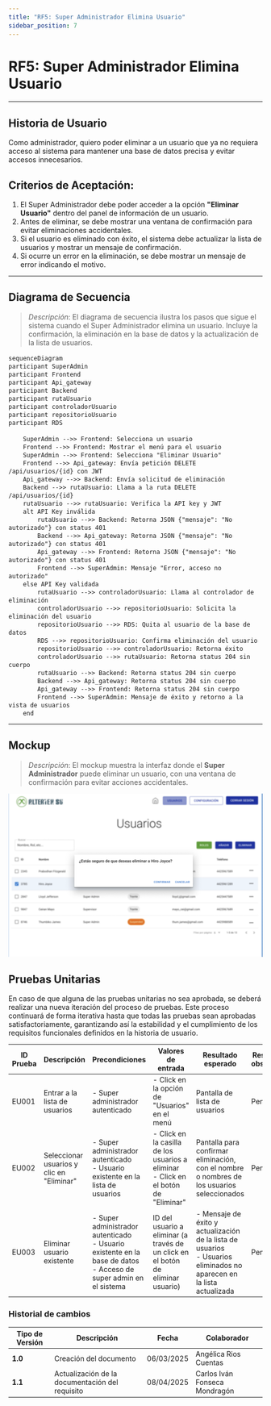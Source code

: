 ```yaml
---
title: "RF5: Super Administrador Elimina Usuario"
sidebar_position: 7
---
```


# RF5: Super Administrador Elimina Usuario

---

## Historia de Usuario

Como administrador, quiero poder eliminar a un usuario que ya no requiera acceso al sistema para mantener una base de datos precisa y evitar accesos innecesarios.

## **Criterios de Aceptación:**

1. El Super Administrador debe poder acceder a la opción **"Eliminar Usuario"** dentro del panel de información de un usuario.
2. Antes de eliminar, se debe mostrar una ventana de confirmación para evitar eliminaciones accidentales.
3. Si el usuario es eliminado con éxito, el sistema debe actualizar la lista de usuarios y mostrar un mensaje de confirmación.
4. Si ocurre un error en la eliminación, se debe mostrar un mensaje de error indicando el motivo.

---

## **Diagrama de Secuencia**

> _Descripción_: El diagrama de secuencia ilustra los pasos que sigue el sistema cuando el Super Administrador elimina un usuario. Incluye la confirmación, la eliminación en la base de datos y la actualización de la lista de usuarios.

```mermaid
sequenceDiagram
participant SuperAdmin
participant Frontend
participant Api_gateway
participant Backend
participant rutaUsuario
participant controladorUsuario
participant repositorioUsuario
participant RDS

    SuperAdmin -->> Frontend: Selecciona un usuario
    Frontend -->> Frontend: Mostrar el menú para el usuario
    SuperAdmin -->> Frontend: Selecciona "Eliminar Usuario"
    Frontend -->> Api_gateway: Envía petición DELETE /api/usuarios/{id} con JWT
    Api_gateway -->> Backend: Envía solicitud de eliminación
    Backend -->> rutaUsuario: Llama a la ruta DELETE /api/usuarios/{id}
    rutaUsuario -->> rutaUsuario: Verifica la API key y JWT
    alt API Key inválida
        rutaUsuario -->> Backend: Retorna JSON {"mensaje": "No autorizado"} con status 401
        Backend -->> Api_gateway: Retorna JSON {"mensaje": "No autorizado"} con status 401
        Api_gateway -->> Frontend: Retorna JSON {"mensaje": "No autorizado"} con status 401
        Frontend -->> SuperAdmin: Mensaje "Error, acceso no autorizado"
    else API Key validada
        rutaUsuario -->> controladorUsuario: Llama al controlador de eliminación
        controladorUsuario -->> repositorioUsuario: Solicita la eliminación del usuario
        repositorioUsuario -->> RDS: Quita al usuario de la base de datos
        RDS -->> repositorioUsuario: Confirma eliminación del usuario
        repositorioUsuario -->> controladorUsuario: Retorna éxito
        controladorUsuario -->> rutaUsuario: Retorna status 204 sin cuerpo
        rutaUsuario -->> Backend: Retorna status 204 sin cuerpo
        Backend -->> Api_gateway: Retorna status 204 sin cuerpo
        Api_gateway -->> Frontend: Retorna status 204 sin cuerpo
        Frontend -->> SuperAdmin: Mensaje de éxito y retorno a la vista de usuarios
    end
```

---

## **Mockup**

> _Descripción_: El mockup muestra la interfaz donde el **Super Administrador** puede eliminar un usuario, con una ventana de confirmación para evitar acciones accidentales.

![Interfaz para eliminar a un usuario](<imagenes/US05 Eliminar usuarios.png>)

## **Pruebas Unitarias**

En caso de que alguna de las pruebas unitarias no sea aprobada, se deberá realizar una nueva iteración del proceso de pruebas.
Este proceso continuará de forma iterativa hasta que todas las pruebas sean aprobadas satisfactoriamente, garantizando así la estabilidad y el cumplimiento de los requisitos funcionales definidos en la historia de usuario.

| ID Prueba | Descripción                               | Precondiciones                                                                                                                | Valores de entrada                                                                        | Resultado esperado                                                                                                          | Resultado observado | Aprobado (sí/no) |
| --------- | ----------------------------------------- | ----------------------------------------------------------------------------------------------------------------------------- | ----------------------------------------------------------------------------------------- | --------------------------------------------------------------------------------------------------------------------------- | ------------------- | ---------------- |
| EU001     | Entrar a la lista de usuarios             | - Super administrador autenticado                                                                                             | - Click en la opción de "Usuarios" en el menú                                             | Pantalla de lista de usuarios                                                                                               | Pendiente           | Pendiente        |
| EU002     | Seleccionar usuarios y clic en "Eliminar" | - Super administrador autenticado <br /> - Usuario existente en la lista de usuarios                                          | - Click en la casilla de los usuarios a eliminar <br /> - Click en el botón de "Eliminar" | Pantalla para confirmar eliminación, con el nombre o nombres de los usuarios seleccionados                                  | Pendiente           | Pendiente        |
| EU003     | Eliminar usuario existente                | - Super administrador autenticado <br /> - Usuario existente en la base de datos <br /> - Acceso de super admin en el sistema | ID del usuario a eliminar (a través de un click en el botón de eliminar usuario)          | - Mensaje de éxito y actualización de la lista de usuarios <br /> - Usuarios eliminados no aparecen en la lista actualizada | Pendiente           | Pendiente        |

### Historial de cambios

| **Tipo de Versión** | **Descripción**                                 | **Fecha**  | **Colaborador**               |
| ------------------- | ----------------------------------------------- | ---------- | ----------------------------- |
| **1.0**             | Creación del documento                          | 06/03/2025 | Angélica Rios Cuentas         |
| **1.1**             | Actualización de la documentación del requisito | 08/04/2025 | Carlos Iván Fonseca Mondragón |
